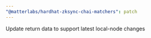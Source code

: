 ```yaml
---
"@matterlabs/hardhat-zksync-chai-matchers": patch
---
```


Update return data to support latest local-node changes
